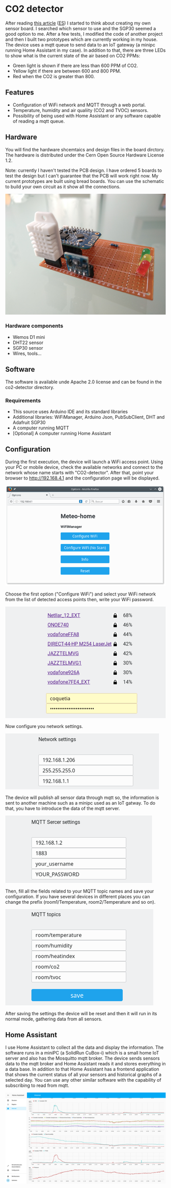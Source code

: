 # CO2 detector

After reading [this article](https://theconversation.com/how-to-use-ventilation-and-air-filtration-to-prevent-the-spread-of-coronavirus-indoors-143732) ([ES](https://www.bbc.com/mundo/noticias-53754274)) I started to think about creating my own sensor board. I searched which sensor to use and the SGP30 seemed a good option to me. After a few tests, I modified the code of another project and then I built two prototypes which are currently working in my house. The device uses a mqtt queue to send data to an IoT gateway (a minipc running Home Assistant in my case). In addition to that, there are three LEDs to show what is the current state of the air based on CO2 PPMs:

- Green light is shown if there are less than 600 PPM of CO2.
- Yellow light if there are between 600 and 800 PPM.
- Red when the CO2 is greater than 800.

## Features
- Configuration of WiFi network and MQTT through a web portal.
- Temperature, humidity and air qualiity (CO2 and TVOC) sensors.
- Possibility of being used with Home Assistant or any software capable of reading a mqtt queue.

## Hardware

You will find the hardware shcemtaics and design files in the board dirctory. The hardware is distributed under the Cern Open Source Hardware License 1.2.

Note: currently I haven't tested the PCB design. I have ordered 5 boards to test the design but I can't guarantee that the PCB will work right now. My current prototypes are built using bread boards. You can use the schematic to build your own circuit as it show all the connections.

![Prototype](doc/images/prototype-1.jpg) 

### Hardware components
- Wemos D1 mini
- DHT22 sensor
- SGP30 sensor
- Wires, tools...

## Software

The software is available unde Apache 2.0 license and can be found in the co2-detector directory.

### Requirements
- This source uses Arduino IDE and its standard libraries
- Additional libraries: WiFiManager, Arduino Json, PubSubClient, DHT and Adafruit SGP30
- A computer running MQTT
- [Optional] A computer running Home Assistant

## Configuration

During the first execution, the device will launch a WiFi access point. Using your PC or mobile device, check the available networks and connect to the network whose name starts with "CO2-detector". After that, point your browser to http://192.168.4.1 and the configuration page will be displayed. 

![Home](doc/images/home.png) 

Choose the first option ("Configure WiFi") and select your WiFi network from the list of detected access points then, write your WiFi password.

![Available networks](doc/images/wifi-scan.png) 

Now configure you network settings.

![Network](doc/images/network.png) 

The device will publish all sensor data through mqtt so, the information is sent to another machine such as a minipc used as an IoT gatway. To do that, you have to introduce the data of the mqtt server. 

![Network](doc/images/mqtt-server.png) 

Then, fill all the fields related to your MQTT topic names and save your configuration. If you have several devices in different places you can change the prefix (room1/Temperature, room2/Temperature and so on).

![Network](doc/images/mqtt-topics.png) 

After saving the settings the device will be reset and then it will run in its normal mode, gathering data from all sensors.

## Home Assistant

I use Home Assistant to collect all the data and display the information. The software runs in a miniPC (a SolidRun CuBox-i) which is a small home IoT server and also has the Mosquitto mqtt broker. The device sends sensors data to the mqtt broker and Home Assistant reads it and stores everything in a data base. 
In addition to that Home Assistant has a frontend application that shows the current status of all your sensors and historical graphs of a selected day.
You can use any other similar software with the capability of subscribing to read from mqtt.

![Home Assistant](doc/images/hass.png) 
